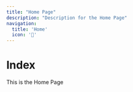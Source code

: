 ```yaml
---
title: "Home Page"
description: "Description for the Home Page"
navigation:
  title: 'Home'
  icon: '🏡'
---
```



# Index

This is the Home Page
